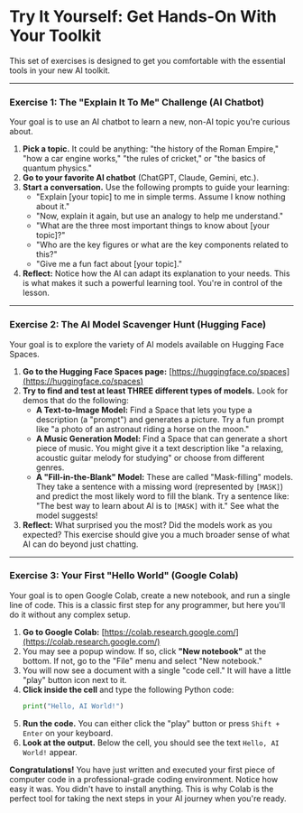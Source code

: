 # Try It Yourself: Get Hands-On With Your Toolkit

This set of exercises is designed to get you comfortable with the essential tools in your new AI toolkit.

---

### Exercise 1: The "Explain It To Me" Challenge (AI Chatbot)

Your goal is to use an AI chatbot to learn a new, non-AI topic you're curious about.

1.  **Pick a topic.** It could be anything: "the history of the Roman Empire," "how a car engine works," "the rules of cricket," or "the basics of quantum physics."
2.  **Go to your favorite AI chatbot** (ChatGPT, Claude, Gemini, etc.).
3.  **Start a conversation.** Use the following prompts to guide your learning:
    *   "Explain [your topic] to me in simple terms. Assume I know nothing about it."
    *   "Now, explain it again, but use an analogy to help me understand."
    *   "What are the three most important things to know about [your topic]?"
    *   "Who are the key figures or what are the key components related to this?"
    *   "Give me a fun fact about [your topic]."
4.  **Reflect:** Notice how the AI can adapt its explanation to your needs. This is what makes it such a powerful learning tool. You're in control of the lesson.

---

### Exercise 2: The AI Model Scavenger Hunt (Hugging Face)

Your goal is to explore the variety of AI models available on Hugging Face Spaces.

1.  **Go to the Hugging Face Spaces page:** [https://huggingface.co/spaces](https://huggingface.co/spaces)
2.  **Try to find and test at least THREE different types of models.** Look for demos that do the following:
    *   **A Text-to-Image Model:** Find a Space that lets you type a description (a "prompt") and generates a picture. Try a fun prompt like "a photo of an astronaut riding a horse on the moon."
    *   **A Music Generation Model:** Find a Space that can generate a short piece of music. You might give it a text description like "a relaxing, acoustic guitar melody for studying" or choose from different genres.
    *   **A "Fill-in-the-Blank" Model:** These are called "Mask-filling" models. They take a sentence with a missing word (represented by `[MASK]`) and predict the most likely word to fill the blank. Try a sentence like: "The best way to learn about AI is to `[MASK]` with it." See what the model suggests!
3.  **Reflect:** What surprised you the most? Did the models work as you expected? This exercise should give you a much broader sense of what AI can do beyond just chatting.

---

### Exercise 3: Your First "Hello World" (Google Colab)

Your goal is to open Google Colab, create a new notebook, and run a single line of code. This is a classic first step for any programmer, but here you'll do it without any complex setup.

1.  **Go to Google Colab:** [https://colab.research.google.com/](https://colab.research.google.com/)
2.  You may see a popup window. If so, click **"New notebook"** at the bottom. If not, go to the "File" menu and select "New notebook."
3.  You will now see a document with a single "code cell." It will have a little "play" button icon next to it.
4.  **Click inside the cell** and type the following Python code:
    ```python
    print("Hello, AI World!")
    ```
5.  **Run the code.** You can either click the "play" button or press `Shift + Enter` on your keyboard.
6.  **Look at the output.** Below the cell, you should see the text `Hello, AI World!` appear.

**Congratulations!** You have just written and executed your first piece of computer code in a professional-grade coding environment. Notice how easy it was. You didn't have to install anything. This is why Colab is the perfect tool for taking the next steps in your AI journey when you're ready.
